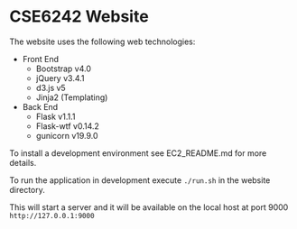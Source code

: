 # CSE6242 Website

The website uses the following web technologies:
* Front End 
    * Bootstrap v4.0
    * jQuery    v3.4.1
    * d3.js     v5
    * Jinja2 (Templating) 
* Back End
    * Flask     v1.1.1
    * Flask-wtf v0.14.2 
    * gunicorn  v19.9.0 

To install a development environment see EC2_README.md for more details.
   
To run the application in development execute `./run.sh` in the website directory.
 
This  will start a server and it will be available on the local host at port 9000
  `http://127.0.0.1:9000`  
 
  